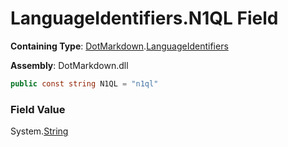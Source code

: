 # LanguageIdentifiers\.N1QL Field

**Containing Type**: [DotMarkdown](../../README.md)\.[LanguageIdentifiers](../README.md)

**Assembly**: DotMarkdown\.dll

```csharp
public const string N1QL = "n1ql"
```

### Field Value

System\.[String](https://docs.microsoft.com/en-us/dotnet/api/system.string)